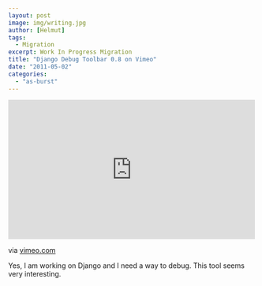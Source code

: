```yaml
---
layout: post
image: img/writing.jpg
author: [Helmut]
tags:
  - Migration
excerpt: Work In Progress Migration
title: "Django Debug Toolbar 0.8 on Vimeo"
date: "2011-05-02"
categories: 
  - "as-burst"
---
```


<iframe src="http://player.vimeo.com/video/6640136?portrait=0" frameborder="0" height="283" width="500"></iframe>

via [vimeo.com](http://vimeo.com/6640136)

Yes, I am working on Django and I need a way to debug. This tool seems very interesting.
